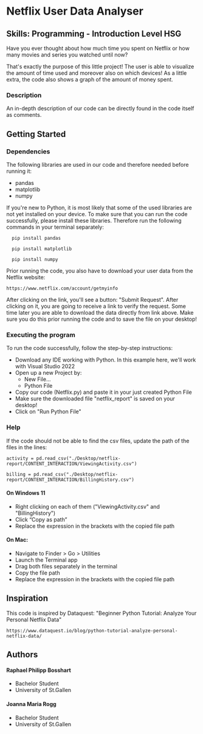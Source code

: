 # Netflix User Data Analyser
## Skills: Programming - Introduction Level HSG

Have you ever thought about how much time you spent on Netflix or how many movies and series you watched until now? 

That's exactly the purpose of this little project! The user is able to visualize the amount of time used and moreover also on which devices! As a little extra, the code also shows a graph of the amount of money spent.

### Description

An in-depth description of our code can be directly found in the code itself as comments.

## Getting Started

### Dependencies
The following libraries are used in our code and therefore needed before running it:
* pandas
* matplotlib
* numpy

If you're new to Python, it is most likely that some of the used libraries are not yet installed on your device. 
To make sure that you can run the code successfully, please install these libraries. Therefore run the following commands in your terminal separately:
```
  pip install pandas
```
```
  pip install matplotlib
```
```
  pip install numpy
```
Prior running the code, you also have to download your user data from the Netflix website:
```
https://www.netflix.com/account/getmyinfo
```
After clicking on the link, you'll see a button: "Submit Request". After clicking on it, you are going to receive a link to verify the request. Some time later you are able to download the data directly from link above. Make sure you do this prior running the code and to save the file on your desktop!

### Executing the program

To run the code successfully, follow the step-by-step instructions:

* Download any IDE working with Python. In this example here, we'll work with Visual Studio 2022
* Open up a new Project by:
    * New File...
    * Python File
* Copy our code (Netflix.py) and paste it in your just created Python File
* Make sure the downloaded file "netflix_report" is saved on your desktop!
* Click on "Run Python File"

### Help

If the code should not be able to find the csv files, update the path of the files in the lines:

```
activity = pd.read_csv("./Desktop/netflix-report/CONTENT_INTERACTION/ViewingActivity.csv")
```
```
billing = pd.read_csv("./Desktop/netflix-report/CONTENT_INTERACTION/BillingHistory.csv")
```
#### On Windows 11
* Right clicking on each of them ("ViewingActivity.csv" and "BillingHistory")
* Click “Copy as path”
* Replace the expression in the brackets with the copied file path

#### On Mac:
* Navigate to Finder > Go > Utilities
* Launch the Terminal app
* Drag both files separately in the terminal
* Copy the file path
* Replace the expression in the brackets with the copied file path

## Inspiration
This code is inspired by Dataquest: "Beginner Python Tutorial: Analyze Your Personal Netflix Data" 

```
https://www.dataquest.io/blog/python-tutorial-analyze-personal-netflix-data/
```
## Authors

#### Raphael Philipp Bosshart 
* Bachelor Student
* University of St.Gallen 

#### Joanna Maria Rogg 
* Bachelor Student
* University of St.Gallen

